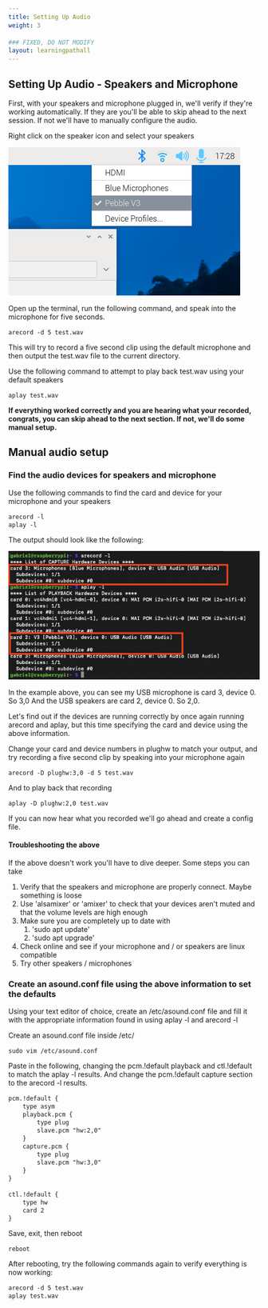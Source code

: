 ```yaml
---
title: Setting Up Audio
weight: 3

### FIXED, DO NOT MODIFY
layout: learningpathall
---
```


## Setting Up Audio - Speakers and Microphone
First, with your speakers and microphone plugged in, we'll verify if they're working automatically. If they are you'll be able to skip ahead to the next session. If not we'll have to manually configure the audio.

Right click on the speaker icon and select your speakers

![Raspberry Pi audio output](audio.png)

Open up the terminal, run the following command, and speak into the microphone for five seconds.
```
arecord -d 5 test.wav
```

This will try to record a five second clip using the default microphone and then output the test.wav file to the current directory. 

Use the following command to attempt to play back test.wav using your default speakers
```
aplay test.wav
```

**If everything worked correctly and you are hearing what your recorded, congrats, you can skip ahead to the next section. If not, we'll do some manual setup.**

## Manual audio setup

### Find the audio devices for speakers and microphone
Use the following commands to find the card and device for your microphone and your speakers
```
arecord -l
aplay -l
```

The output should look like the following:

![arecord aplay output](arecord-aplay-output.png)

In the example above, you can see my USB microphone is card 3, device 0. So 3,0
And the USB speakers are card 2, device 0. So 2,0.

Let's find out if the devices are running correctly by once again running arecord and aplay, but this time specifying the card and device using the above information.

Change your card and device numbers in plughw to match your output, and try recording a five second clip by speaking into your microphone again
```
arecord -D plughw:3,0 -d 5 test.wav
```

And to play back that recording
```
aplay -D plughw:2,0 test.wav
```

If you can now hear what you recorded we'll go ahead and create a config file.

#### Troubleshooting the above
If the above doesn't work you'll have to dive deeper. Some steps you can take
1. Verify that the speakers and microphone are properly connect. Maybe something is loose
2. Use 'alsamixer' or 'amixer' to check that your devices aren't muted and that the volume levels are high enough
3. Make sure you are completely up to date with 
	1. 'sudo apt update'
	2. 'sudo apt upgrade'
4. Check online and see if your microphone and / or speakers are linux compatible
5. Try other speakers / microphones

### Create an asound.conf file using the above information to set the defaults

Using your text editor of choice, create an /etc/asound.conf file and fill it with the appropriate information found in using aplay -l and arecord -l

Create an asound.conf file inside /etc/
```
sudo vim /etc/asound.conf
```

Paste in the following, changing the pcm.!default playback and ctl.!default to match the aplay -l results. And change the pcm.!default capture section to the arecord -l results.
```
pcm.!default {
    type asym
    playback.pcm {
        type plug
        slave.pcm "hw:2,0"
    }
    capture.pcm {
        type plug
        slave.pcm "hw:3,0"
    }
}

ctl.!default {
    type hw
    card 2
}

```

Save, exit, then reboot
```
reboot
```

After rebooting, try the following commands again to verify everything is now working:
```
arecord -d 5 test.wav
aplay test.wav
```
